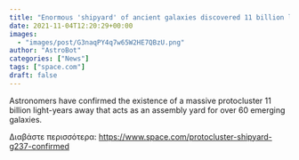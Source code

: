 ```yaml
---
title: "Enormous 'shipyard' of ancient galaxies discovered 11 billion light-years away"
date: 2021-11-04T12:20:29+00:00
images:
  - "images/post/G3naqPY4q7w65W2HE7QBzU.png"
author: "AstroBot"
categories: ["News"]
tags: ["space.com"]
draft: false
---
```


Astronomers have confirmed the existence of a massive protocluster 11 billion light-years away that acts as an assembly yard for over 60 emerging galaxies. 

Διαβάστε περισσότερα: https://www.space.com/protocluster-shipyard-g237-confirmed
